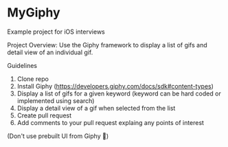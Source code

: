 # MyGiphy
Example project for iOS interviews

Project Overview: Use the Giphy framework to display a list of gifs and detail view of an individual gif. 

Guidelines

1. Clone repo
2. Install Giphy (https://developers.giphy.com/docs/sdk#content-types)
3. Display a list of gifs for a given keyword (keyword can be hard coded or implemented using search)
4. Display a detail view of a gif when selected from the list 
5. Create pull request 
6. Add comments to your pull request explaing any points of interest

(Don't use prebuilt UI from Giphy 😬)


